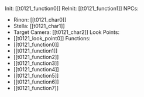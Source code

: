 Init: [[t0121_function0]]
ReInit: [[t0121_function1]]
NPCs:
- Rinon: [[t0121_char0]]
- Stella: [[t0121_char1]]
- Target Camera: [[t0121_char2]]
Look Points:
- [[t0121_look_point0]]
Functions:
- [[t0121_function0]]
- [[t0121_function1]]
- [[t0121_function2]]
- [[t0121_function3]]
- [[t0121_function4]]
- [[t0121_function5]]
- [[t0121_function6]]
- [[t0121_function7]]
